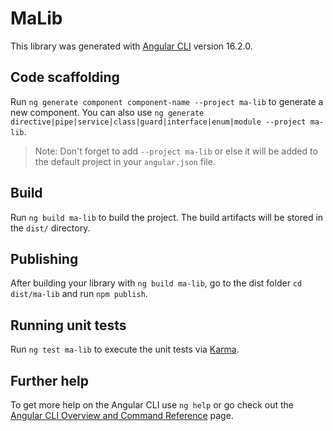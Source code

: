 # MaLib

This library was generated with [Angular CLI](https://github.com/angular/angular-cli) version 16.2.0.

## Code scaffolding

Run `ng generate component component-name --project ma-lib` to generate a new component. You can also use `ng generate directive|pipe|service|class|guard|interface|enum|module --project ma-lib`.
> Note: Don't forget to add `--project ma-lib` or else it will be added to the default project in your `angular.json` file. 

## Build

Run `ng build ma-lib` to build the project. The build artifacts will be stored in the `dist/` directory.

## Publishing

After building your library with `ng build ma-lib`, go to the dist folder `cd dist/ma-lib` and run `npm publish`.

## Running unit tests

Run `ng test ma-lib` to execute the unit tests via [Karma](https://karma-runner.github.io).

## Further help

To get more help on the Angular CLI use `ng help` or go check out the [Angular CLI Overview and Command Reference](https://angular.io/cli) page.
